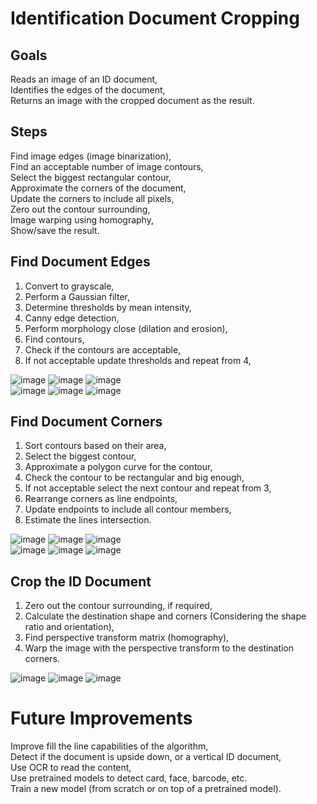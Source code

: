 # Identification Document Cropping

## Goals
Reads an image of an ID document,  
Identifies the edges of the document,  
Returns an image with the cropped document as the result.


## Steps
Find image edges (image binarization),  
Find an acceptable number of image contours,  
Select the biggest rectangular contour,  
Approximate the corners of the document,  
Update the corners to include all pixels,  
Zero out the contour surrounding,  
Image warping using homography,  
Show/save the result.


## Find Document Edges
1. Convert to grayscale,
2. Perform a Gaussian filter,
3. Determine thresholds by mean intensity,
4. Canny edge detection,
5. Perform morphology close (dilation and erosion),
6. Find contours,
7. Check if the contours are acceptable,
8. If not acceptable update thresholds and repeat from 4,  

![image](https://user-images.githubusercontent.com/83058686/214619086-933502ac-75ad-4c32-8db2-cdc1fe462250.png)
![image](https://user-images.githubusercontent.com/83058686/214619117-21454697-04b7-4e92-abb3-1039b57d3ee4.png)
![image](https://user-images.githubusercontent.com/83058686/214619139-10b9bdef-b27d-426e-964a-edb546968df1.png)  
![image](https://user-images.githubusercontent.com/83058686/214619162-a1893573-10c1-4b65-8e14-bb96bdca506b.png)
![image](https://user-images.githubusercontent.com/83058686/214619185-83c22672-0ad8-451d-81e2-8c37d6f226f0.png)
![image](https://user-images.githubusercontent.com/83058686/214619217-e694bc39-4f2b-4002-ba8c-fd39b734565b.png)


## Find Document Corners
1. Sort contours based on their area,
2. Select the biggest contour,
3. Approximate a polygon curve for the contour,
4. Check the contour to be rectangular and big enough,
5. If not acceptable select the next contour and repeat from 3,
6. Rearrange corners as line endpoints,
7. Update endpoints to include all contour members,
8. Estimate the lines intersection.  

![image](https://user-images.githubusercontent.com/83058686/214620808-9fb3b7e4-348a-4fce-a685-30ddbc809b02.png)
![image](https://user-images.githubusercontent.com/83058686/214620824-86c84847-e5b7-453f-b603-f5314e629cd9.png)
![image](https://user-images.githubusercontent.com/83058686/214620851-ea4ed39b-b294-4cef-84f1-bf82e071e0ee.png)  
![image](https://user-images.githubusercontent.com/83058686/214620877-48ee1263-14ff-415f-a505-305232a01344.png)
![image](https://user-images.githubusercontent.com/83058686/214620908-7c9f5ee6-5822-41fd-8e4d-3015905c8e68.png)
![image](https://user-images.githubusercontent.com/83058686/214620928-20bfd81c-ccfa-409b-99b4-8101e9d3d8ce.png)


## Crop the ID Document
1. Zero out the contour surrounding, if required,
2. Calculate the destination shape and corners (Considering the shape ratio and orientation),
3. Find perspective transform matrix (homography),
4. Warp the image with the perspective transform to the destination corners.

![image](https://user-images.githubusercontent.com/83058686/214621160-21a0bccd-4f83-4c19-afe5-af6bd89588e5.png)
![image](https://user-images.githubusercontent.com/83058686/214621178-bf0302e4-85dc-4093-b05b-a62d6dc8dd8a.png)
![image](https://user-images.githubusercontent.com/83058686/214621206-a34a6725-428d-4be5-8611-780b231ecf92.png)


# Future Improvements 
Improve fill the line capabilities of the algorithm,  
Detect if the document is upside down, or a vertical ID document,  
Use OCR to read the content,  
Use pretrained models to detect card, face, barcode, etc.  
Train a new model (from scratch or on top of a pretrained model).

